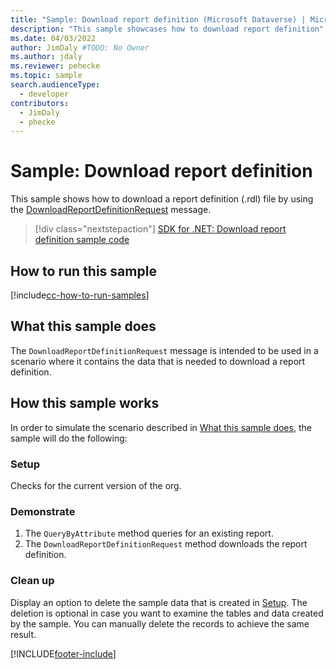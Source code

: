 ```yaml
---
title: "Sample: Download report definition (Microsoft Dataverse) | Microsoft Docs" # Intent and product brand in a unique string of 43-59 chars including spaces
description: "This sample showcases how to download report definition" # 115-145 characters including spaces. This abstract displays in the search result.
ms.date: 04/03/2022
author: JimDaly #TODO: No Owner
ms.author: jdaly
ms.reviewer: pehecke
ms.topic: sample
search.audienceType:
  - developer
contributors:
  - JimDaly
  - phecke
---
```


# Sample: Download report definition

This sample shows how to download a report definition (.rdl) file by using the [DownloadReportDefinitionRequest](/dotnet/api/microsoft.crm.sdk.messages.downloadreportdefinitionrequest) message.

> [!div class="nextstepaction"]
> [SDK for .NET: Download report definition sample code](https://github.com/microsoft/PowerApps-Samples/tree/master/dataverse/orgsvc/CSharp/DownloadReportDefinition)

## How to run this sample

[!include[cc-how-to-run-samples](../../includes/cc-how-to-run-samples.md)]

## What this sample does

The `DownloadReportDefinitionRequest` message is intended to be used in a scenario where it contains the data that is needed to download a report definition.

## How this sample works

In order to simulate the scenario described in [What this sample does](#what-this-sample-does), the sample will do the following:

### Setup

Checks for the current version of the org.

### Demonstrate

1. The `QueryByAttribute` method queries for an existing report.
2. The `DownloadReportDefinitionRequest` method downloads the report definition.

### Clean up

Display an option to delete the sample data that is created in [Setup](#setup). The deletion is optional in case you want to examine the tables and data created by the sample. You can manually delete the records to achieve the same result.

[!INCLUDE[footer-include](../../../../includes/footer-banner.md)]
